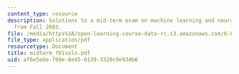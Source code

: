 ```yaml
---
content_type: resource
description: Solutions to a mid-term exam on machine learning and neural networks
  from Fall 2003.
file: /media/https%3A/open-learning-course-data-rc.s3.amazonaws.com/6-867-machine-learning-fall-2006/af6e5e8e769e8e4561393320c9e93db6_midterm_f01soln.pdf
file_type: application/pdf
resourcetype: Document
title: midterm_f01soln.pdf
uid: af6e5e8e-769e-8e45-6139-3320c9e93db6
---
```


